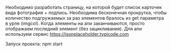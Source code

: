 Необходимо разработать страницу, на которой будет список карточек вида фотография + подпись. Необходима бесконечная прокрутка, чтобы количество подгружаемых за раз элементов бралось из get параметра в урле (imgcol). Когда элементы на апи заканчиваются, просто отображаем последний элемент (без зацикливания).
Для апи используем сервис https://jsonplaceholder.typicode.com

Запуск проекта: npm start
